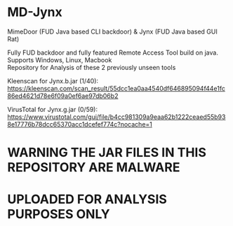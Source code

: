 # MD-Jynx
MimeDoor (FUD Java based CLI backdoor) &amp; Jynx (FUD Java based GUI Rat)

Fully FUD backdoor and fully featured Remote Access Tool build on java. <br>
Supports Windows, Linux, Macbook <br>
Repository for Analysis of these 2 previously unseen tools

Kleenscan for Jynx.b.jar (1/40): 
https://kleenscan.com/scan_result/55dcc1ea0aa4540df646895094f44e1fc86ed4621d78e6f09a0ef6ae97db06b2

VirusTotal for Jynx.g.jar (0/59):
https://www.virustotal.com/gui/file/b4cc981309a9eaa62b1222ceaed55b938e17776b78dcc65370acc1dcefef774c?nocache=1

# WARNING THE JAR FILES IN THIS REPOSITORY ARE MALWARE
# UPLOADED FOR ANALYSIS PURPOSES ONLY
